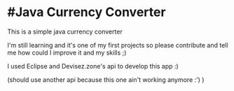 #Java Currency Converter
=======================
This is a simple java currency converter

I'm still learning and it's one of my first projects so please contribute and tell me how could I improve it and my skills ;)

I used Eclipse and Devisez.zone's api to develop this app :)

(should use another api because this one ain't working anymore :') )